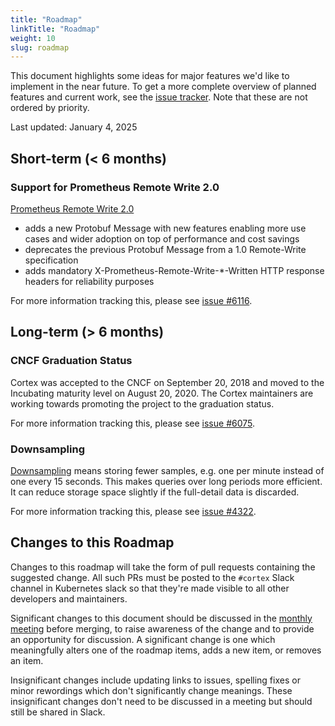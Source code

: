 ```yaml
---
title: "Roadmap"
linkTitle: "Roadmap"
weight: 10
slug: roadmap
---
```


This document highlights some ideas for major features we'd like to implement in the near future.
To get a more complete overview of planned features and current work, see the [issue tracker](https://github.com/cortexproject/cortex/issues).
Note that these are not ordered by priority.

Last updated: January 4, 2025

## Short-term (< 6 months)

### Support for Prometheus Remote Write 2.0

[Prometheus Remote Write 2.0](https://prometheus.io/docs/specs/remote_write_spec_2_0/)

* adds a new Protobuf Message with new features enabling more use cases and wider adoption on top of performance and cost savings
* deprecates the previous Protobuf Message from a 1.0 Remote-Write specification
* adds mandatory X-Prometheus-Remote-Write-*-Written HTTP response headers for reliability purposes

For more information tracking this, please see [issue #6116](https://github.com/cortexproject/cortex/issues/6116).

## Long-term (> 6 months)

### CNCF Graduation Status

Cortex was accepted to the CNCF on September 20, 2018 and moved to the Incubating maturity level on August 20, 2020. The Cortex maintainers are working towards promoting the project to the graduation status.

For more information tracking this, please see [issue #6075](https://github.com/cortexproject/cortex/issues/6075).

### Downsampling

[Downsampling](https://thanos.io/tip/components/compact.md/#downsampling) means storing fewer samples, e.g. one per minute instead of one every 15 seconds.
This makes queries over long periods more efficient. It can reduce storage space slightly if the full-detail data is discarded.

For more information tracking this, please see [issue #4322](https://github.com/cortexproject/cortex/issues/4322).

## Changes to this Roadmap

Changes to this roadmap will take the form of pull requests containing the suggested change. All such PRs must be posted to the `#cortex` Slack channel in
Kubernetes slack so that they're made visible to all other developers and maintainers.

Significant changes to this document should be discussed in the [monthly meeting](https://github.com/cortexproject/cortex?tab=readme-ov-file#engage-with-our-community)
before merging, to raise awareness of the change and to provide an opportunity for discussion. A significant change is one which meaningfully alters
one of the roadmap items, adds a new item, or removes an item.

Insignificant changes include updating links to issues, spelling fixes or minor rewordings which don't significantly change meanings. These insignificant changes
don't need to be discussed in a meeting but should still be shared in Slack.
